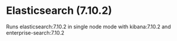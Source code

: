 # Elasticsearch (7.10.2)

Runs elasticsearch:7.10.2 in single node mode with kibana:7.10.2 and enterprise-search:7.10.2
